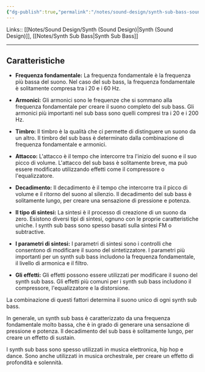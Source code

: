 ```yaml
---
{"dg-publish":true,"permalink":"/notes/sound-design/synth-sub-bass-sound-design/"}
---
```


Links:: [[Notes/Sound Design/Synth (Sound Design)\|Synth (Sound Design)]], [[Notes/Synth Sub Bass\|Synth Sub Bass]]

---
## Caratteristiche

- **Frequenza fondamentale:** La frequenza fondamentale è la frequenza più bassa del suono. Nel caso del sub bass, la frequenza fondamentale è solitamente compresa tra i 20 e i 60 Hz.
- **Armonici:** Gli armonici sono le frequenze che si sommano alla frequenza fondamentale per creare il suono completo del sub bass. Gli armonici più importanti nel sub bass sono quelli compresi tra i 20 e i 200 Hz.
- **Timbro:** Il timbro è la qualità che ci permette di distinguere un suono da un altro. Il timbro del sub bass è determinato dalla combinazione di frequenza fondamentale e armonici.
- **Attacco:** L'attacco è il tempo che intercorre tra l'inizio del suono e il suo picco di volume. L'attacco del sub bass è solitamente breve, ma può essere modificato utilizzando effetti come il compressore o l'equalizzatore.
- **Decadimento:** Il decadimento è il tempo che intercorre tra il picco di volume e il ritorno del suono al silenzio. Il decadimento del sub bass è solitamente lungo, per creare una sensazione di pressione e potenza.

- **Il tipo di sintesi:** La sintesi è il processo di creazione di un suono da zero. Esistono diversi tipi di sintesi, ognuno con le proprie caratteristiche uniche. I synth sub bass sono spesso basati sulla sintesi FM o subtractive.
- **I parametri di sintesi:** I parametri di sintesi sono i controlli che consentono di modificare il suono del sintetizzatore. I parametri più importanti per un synth sub bass includono la frequenza fondamentale, il livello di armonica e il filtro.
- **Gli effetti:** Gli effetti possono essere utilizzati per modificare il suono del synth sub bass. Gli effetti più comuni per i synth sub bass includono il compressore, l'equalizzatore e la distorsione.

La combinazione di questi fattori determina il suono unico di ogni synth sub bass.

In generale, un synth sub bass è caratterizzato da una frequenza fondamentale molto bassa, che è in grado di generare una sensazione di pressione e potenza. Il decadimento del sub bass è solitamente lungo, per creare un effetto di sustain.

I synth sub bass sono spesso utilizzati in musica elettronica, hip hop e dance. Sono anche utilizzati in musica orchestrale, per creare un effetto di profondità e solennità.


